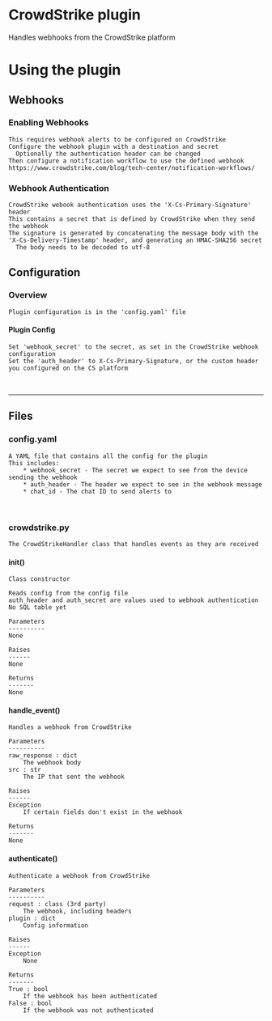 # CrowdStrike plugin
Handles webhooks from the CrowdStrike platform

# Using the plugin
## Webhooks
### Enabling Webhooks
    This requires webhook alerts to be configured on CrowdStrike
    Configure the webhook plugin with a destination and secret
      Optionally the authentication header can be changed
    Then configure a notification workflow to use the defined webhook
    https://www.crowdstrike.com/blog/tech-center/notification-workflows/
    
### Webhook Authentication
    CrowdStrike webook authentication uses the 'X-Cs-Primary-Signature' header
    This contains a secret that is defined by CrowdStrike when they send the webhook
    The signature is generated by concatenating the message body with the 'X-Cs-Delivery-Timestamp' header, and generating an HMAC-SHA256 secret
      The body needs to be decoded to utf-8
          

## Configuration
### Overview
    Plugin configuration is in the 'config.yaml' file
    
#### Plugin Config
    Set 'webhook_secret' to the secret, as set in the CrowdStrike webhook configuration
    Set the 'auth_header' to X-Cs-Primary-Signature, or the custom header you configured on the CS platform


&nbsp;<br>
- - - -
## Files
### config.yaml
    A YAML file that contains all the config for the plugin
    This includes:
        * webhook_secret - The secret we expect to see from the device sending the webhook
        * auth_header - The header we expect to see in the webhook message
        * chat_id - The chat ID to send alerts to

&nbsp;<br>
### crowdstrike.py
    The CrowdStrikeHandler class that handles events as they are received
    
#### __init__()
    Class constructor

    Reads config from the config file
    auth_header and auth_secret are values used to webhook authentication
    No SQL table yet

    Parameters
    ----------
    None

    Raises
    ------
    None

    Returns
    -------
    None
        
#### handle_event()
    Handles a webhook from CrowdStrike

    Parameters
    ----------
    raw_response : dict
        The webhook body
    src : str
        The IP that sent the webhook

    Raises
    ------
    Exception
        If certain fields don't exist in the webhook

    Returns
    -------
    None

#### authenticate()
    Authenticate a webhook from CrowdStrike

    Parameters
    ----------
    request : class (3rd party)
        The webhook, including headers
    plugin : dict
        Config information

    Raises
    ------
    Exception
        None

    Returns
    -------
    True : bool
        If the webhook has been authenticated
    False : bool
        If the webhook was not authenticated
